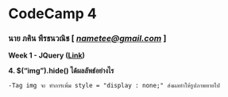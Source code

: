 # CodeCamp 4

### นาย ภคิน พีรธนวณิช  [ *nametee@gmail.com* ]

**Week 1 - JQuery ([Link](https://drive.google.com/open?id=1aAHlT4Lowrr2TVOoAKtsu8z8hTyBaBWR))** 

**4. $(“img”).hide() ได้ผลลัพธ์อย่างไร**
```
-Tag img จะ ทำการเพิ่ม style = "display : none;" ส่งผลทำให้รูปภาพหายไป
```